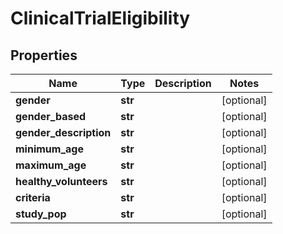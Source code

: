 # ClinicalTrialEligibility

## Properties
Name | Type | Description | Notes
------------ | ------------- | ------------- | -------------
**gender** | **str** |  | [optional] 
**gender_based** | **str** |  | [optional] 
**gender_description** | **str** |  | [optional] 
**minimum_age** | **str** |  | [optional] 
**maximum_age** | **str** |  | [optional] 
**healthy_volunteers** | **str** |  | [optional] 
**criteria** | **str** |  | [optional] 
**study_pop** | **str** |  | [optional] 




